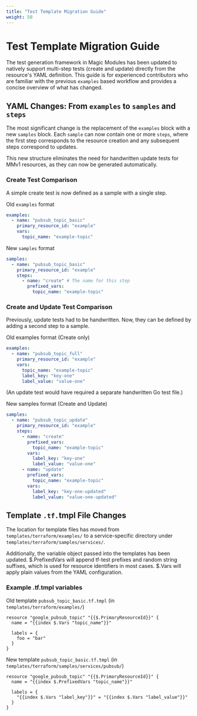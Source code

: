 ```yaml
---
title: "Test Template Migration Guide"
weight: 50
---
```

# Test Template Migration Guide

The test generation framework in Magic Modules has been updated to natively support multi-step tests (create and update) directly from the resource's YAML definition. This guide is for experienced contributors who are familiar with the previous `examples` based workflow and provides a concise overview of what has changed.

## YAML Changes: From `examples` to `samples` and `steps`

The most significant change is the replacement of the `examples` block with a new `samples` block. Each `sample` can now contain one or more `steps`, where the first step corresponds to the resource creation and any subsequent steps correspond to updates.

This new structure eliminates the need for handwritten update tests for MMv1 resources, as they can now be generated automatically.

### Create Test Comparison

A simple create test is now defined as a sample with a single step.

Old `examples` format

```yaml
examples:
  - name: "pubsub_topic_basic"
    primary_resource_id: "example"
    vars:
      topic_name: "example-topic"
```

New `samples` format

```yaml
samples:
  - name: "pubsub_topic_basic"
    primary_resource_id: "example"
    steps:
      - name: "create" # The name for this step
        prefixed_vars:
          topic_name: "example-topic"
```

### Create and Update Test Comparison

Previously, update tests had to be handwritten. Now, they can be defined by adding a second step to a sample.

Old examples format (Create only)

```yaml
examples:
  - name: "pubsub_topic_full"
    primary_resource_id: "example"
    vars:
      topic_name: "example-topic"
      label_key: "key-one"
      label_value: "value-one"
```
(An update test would have required a separate handwritten Go test file.)

New samples format (Create and Update)

```yaml
samples:
  - name: "pubsub_topic_update"
    primary_resource_id: "example"
    steps:
      - name: "create"
        prefixed_vars:
          topic_name: "example-topic"
        vars:
          label_key: "key-one"
          label_value: "value-one"
      - name: "update"
        prefixed_vars:
          topic_name: "example-topic" 
        vars:
          label_key: "key-one-updated"
          label_value: "value-one-updated"
```

## Template `.tf.`tmpl File Changes

The location for template files has moved from `templates/terraform/examples/` to a service-specific directory under `templates/terraform/samples/services/`.

Additionally, the variable object passed into the templates has been updated. $.PrefixedVars will append tf-test prefixes and random string suffixes, which is used for resource identifiers in most cases. $.Vars will apply plain values from the YAML configuration.

### Example .tf.tmpl variables

Old template `pubsub_topic_basic.tf.tmpl` (in `templates/terraform/examples/`)

```
resource "google_pubsub_topic" "{{$.PrimaryResourceId}}" {
  name = "{{index $.Vars "topic_name"}}"

  labels = {
    foo = "bar"
  }
}
```

New template `pubsub_topic_basic.tf.tmpl` (in `templates/terraform/samples/services/pubsub/`)

```
resource "google_pubsub_topic" "{{$.PrimaryResourceId}}" {
  name = "{{index $.PrefixedVars "topic_name"}}"

  labels = {
    "{{index $.Vars "label_key"}}" = "{{index $.Vars "label_value"}}"
  }
}
```